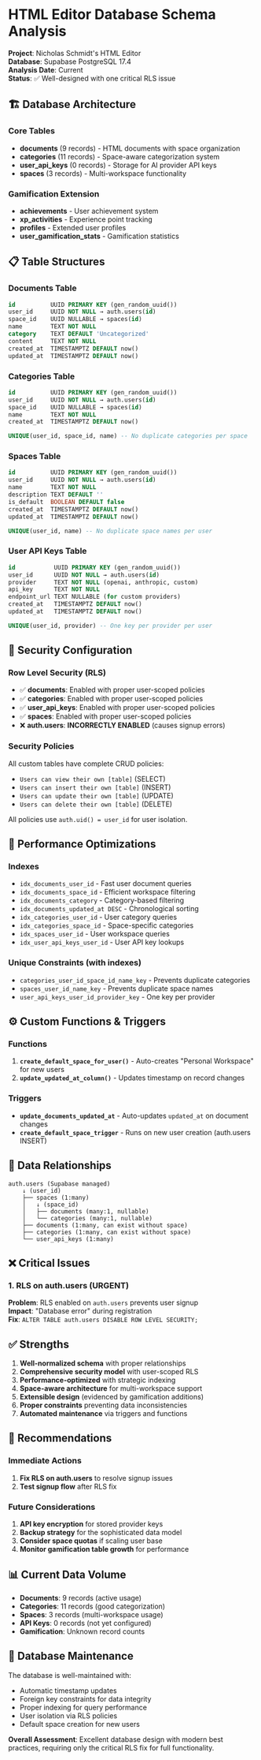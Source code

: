 # HTML Editor Database Schema Analysis

**Project**: Nicholas Schmidt's HTML Editor  
**Database**: Supabase PostgreSQL 17.4  
**Analysis Date**: Current  
**Status**: ✅ Well-designed with one critical RLS issue

## 🏗️ Database Architecture

### Core Tables
- **documents** (9 records) - HTML documents with space organization
- **categories** (11 records) - Space-aware categorization system  
- **user_api_keys** (0 records) - Storage for AI provider API keys
- **spaces** (3 records) - Multi-workspace functionality

### Gamification Extension
- **achievements** - User achievement system
- **xp_activities** - Experience point tracking
- **profiles** - Extended user profiles
- **user_gamification_stats** - Gamification statistics

## 📋 Table Structures

### Documents Table
```sql
id          UUID PRIMARY KEY (gen_random_uuid())
user_id     UUID NOT NULL → auth.users(id)
space_id    UUID NULLABLE → spaces(id)
name        TEXT NOT NULL
category    TEXT DEFAULT 'Uncategorized'
content     TEXT NOT NULL
created_at  TIMESTAMPTZ DEFAULT now()
updated_at  TIMESTAMPTZ DEFAULT now()
```

### Categories Table
```sql
id          UUID PRIMARY KEY (gen_random_uuid())
user_id     UUID NOT NULL → auth.users(id)
space_id    UUID NULLABLE → spaces(id)
name        TEXT NOT NULL
created_at  TIMESTAMPTZ DEFAULT now()

UNIQUE(user_id, space_id, name) -- No duplicate categories per space
```

### Spaces Table
```sql
id          UUID PRIMARY KEY (gen_random_uuid())
user_id     UUID NOT NULL → auth.users(id)
name        TEXT NOT NULL
description TEXT DEFAULT ''
is_default  BOOLEAN DEFAULT false
created_at  TIMESTAMPTZ DEFAULT now()
updated_at  TIMESTAMPTZ DEFAULT now()

UNIQUE(user_id, name) -- No duplicate space names per user
```

### User API Keys Table
```sql
id           UUID PRIMARY KEY (gen_random_uuid())
user_id      UUID NOT NULL → auth.users(id)
provider     TEXT NOT NULL (openai, anthropic, custom)
api_key      TEXT NOT NULL
endpoint_url TEXT NULLABLE (for custom providers)
created_at   TIMESTAMPTZ DEFAULT now()
updated_at   TIMESTAMPTZ DEFAULT now()

UNIQUE(user_id, provider) -- One key per provider per user
```

## 🔐 Security Configuration

### Row Level Security (RLS)
- ✅ **documents**: Enabled with proper user-scoped policies
- ✅ **categories**: Enabled with proper user-scoped policies  
- ✅ **user_api_keys**: Enabled with proper user-scoped policies
- ✅ **spaces**: Enabled with proper user-scoped policies
- ❌ **auth.users**: **INCORRECTLY ENABLED** (causes signup errors)

### Security Policies
All custom tables have complete CRUD policies:
- `Users can view their own [table]` (SELECT)
- `Users can insert their own [table]` (INSERT) 
- `Users can update their own [table]` (UPDATE)
- `Users can delete their own [table]` (DELETE)

All policies use `auth.uid() = user_id` for user isolation.

## 🚀 Performance Optimizations

### Indexes
- `idx_documents_user_id` - Fast user document queries
- `idx_documents_space_id` - Efficient workspace filtering
- `idx_documents_category` - Category-based filtering
- `idx_documents_updated_at DESC` - Chronological sorting
- `idx_categories_user_id` - User category queries
- `idx_categories_space_id` - Space-specific categories
- `idx_spaces_user_id` - User workspace queries
- `idx_user_api_keys_user_id` - User API key lookups

### Unique Constraints (with indexes)
- `categories_user_id_space_id_name_key` - Prevents duplicate categories
- `spaces_user_id_name_key` - Prevents duplicate space names
- `user_api_keys_user_id_provider_key` - One key per provider

## ⚙️ Custom Functions & Triggers

### Functions
1. **`create_default_space_for_user()`** - Auto-creates "Personal Workspace" for new users
2. **`update_updated_at_column()`** - Updates timestamp on record changes

### Triggers  
- **`update_documents_updated_at`** - Auto-updates `updated_at` on document changes
- **`create_default_space_trigger`** - Runs on new user creation (auth.users INSERT)

## 🔗 Data Relationships

```
auth.users (Supabase managed)
    ↓ (user_id)
    ├── spaces (1:many)
    │   ↓ (space_id) 
    │   ├── documents (many:1, nullable)
    │   └── categories (many:1, nullable)
    ├── documents (1:many, can exist without space)
    ├── categories (1:many, can exist without space)
    └── user_api_keys (1:many)
```

## ❌ Critical Issues

### 1. RLS on auth.users (URGENT)
**Problem**: RLS enabled on `auth.users` prevents user signup  
**Impact**: "Database error" during registration  
**Fix**: `ALTER TABLE auth.users DISABLE ROW LEVEL SECURITY;`

## ✅ Strengths

1. **Well-normalized schema** with proper relationships
2. **Comprehensive security model** with user-scoped RLS
3. **Performance-optimized** with strategic indexing
4. **Space-aware architecture** for multi-workspace support
5. **Extensible design** (evidenced by gamification additions)
6. **Proper constraints** preventing data inconsistencies
7. **Automated maintenance** via triggers and functions

## 🎯 Recommendations

### Immediate Actions
1. **Fix RLS on auth.users** to resolve signup issues
2. **Test signup flow** after RLS fix

### Future Considerations  
1. **API key encryption** for stored provider keys
2. **Backup strategy** for the sophisticated data model
3. **Consider space quotas** if scaling user base
4. **Monitor gamification table growth** for performance

## 📊 Current Data Volume
- **Documents**: 9 records (active usage)
- **Categories**: 11 records (good categorization)  
- **Spaces**: 3 records (multi-workspace usage)
- **API Keys**: 0 records (not yet configured)
- **Gamification**: Unknown record counts

## 🔧 Database Maintenance

The database is well-maintained with:
- Automatic timestamp updates
- Foreign key constraints for data integrity  
- Proper indexing for query performance
- User isolation via RLS policies
- Default space creation for new users

**Overall Assessment**: Excellent database design with modern best practices, requiring only the critical RLS fix for full functionality.
